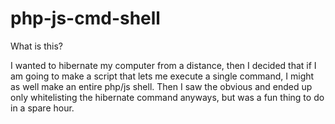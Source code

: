 # php-js-cmd-shell

What is this?

I wanted to hibernate my computer from a distance, then I decided that if I am going to make a script that lets me execute a single command, I might as well make an entire php/js shell. Then I saw the obvious and ended up only whitelisting the hibernate command anyways, but was a fun thing to do in a spare hour.